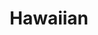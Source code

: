 ---
title: 'Hawaiian'
type: 'Meat'
description: 'Lorem ipsum dolor sit amet consectetur adipisicing elit. Obcaecati sint cumque voluptatem cupiditate odit corporis.'
price: 119
---